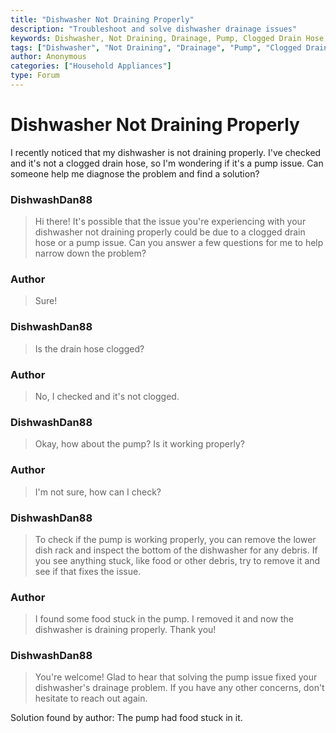 ```yaml
---
title: "Dishwasher Not Draining Properly"
description: "Troubleshoot and solve dishwasher drainage issues"
keywords: Dishwasher, Not Draining, Drainage, Pump, Clogged Drain Hose
tags: ["Dishwasher", "Not Draining", "Drainage", "Pump", "Clogged Drain Hose"]
author: Anonymous
categories: ["Household Appliances"]
type: Forum
---
```


<div class="initial-post">

# Dishwasher Not Draining Properly

<p>I recently noticed that my dishwasher is not draining properly. I've checked and it's not a clogged drain hose, so I'm wondering if it's a pump issue. Can someone help me diagnose the problem and find a solution?</p>

</div>

<div class="reply technician">

### DishwashDan88

> Hi there! It's possible that the issue you're experiencing with your dishwasher not draining properly could be due to a clogged drain hose or a pump issue. Can you answer a few questions for me to help narrow down the problem? 

</div>

<div class="reply author">

### Author

> Sure! 

</div>

<div class="reply technician">

### DishwashDan88

> Is the drain hose clogged? 

</div>

<div class="reply author">

### Author

> No, I checked and it's not clogged. 

</div>

<div class="reply technician">

### DishwashDan88

> Okay, how about the pump? Is it working properly? 

</div>

<div class="reply author">

### Author

> I'm not sure, how can I check? 

</div>

<div class="reply technician">

### DishwashDan88

> To check if the pump is working properly, you can remove the lower dish rack and inspect the bottom of the dishwasher for any debris. If you see anything stuck, like food or other debris, try to remove it and see if that fixes the issue. 

</div>

<div class="reply author">

### Author

> I found some food stuck in the pump. I removed it and now the dishwasher is draining properly. Thank you! 

</div>

<div class="reply technician">

### DishwashDan88

> You're welcome! Glad to hear that solving the pump issue fixed your dishwasher's drainage problem. If you have any other concerns, don't hesitate to reach out again. 

</div>

Solution found by author: The pump had food stuck in it. 